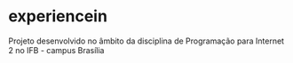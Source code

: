 # experiencein
Projeto desenvolvido no âmbito da disciplina de Programação para Internet 2 no IFB - campus Brasília
